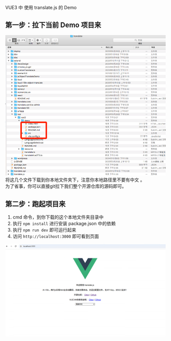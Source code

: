 VUE3 中 使用 translate.js 的 Demo

## 第一步：拉下当前 Demo 项目来 

![](../resource/demo-path.png)  
将这几个文件下载到你本地文件夹下，注意你本地路径里不要有中文 。  
为了省事，你可以直接git拉下我们整个开源仓库的源码即可。  

## 第二步：跑起项目来

1. cmd 命令，到你下载的这个本地文件夹目录中
2. 执行 ````npm install```` 进行安装 package.json 中的依赖  
3. 执行 ````npm run dev```` 即可运行起来
4. 访问 ````http://localhost:3000```` 即可看到页面  

![](../resource/demo-preview.png)  

